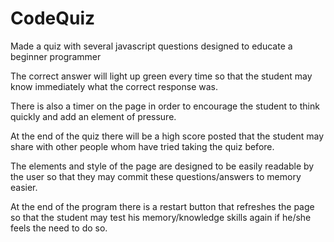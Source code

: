 # CodeQuiz

Made a quiz with several javascript questions designed to educate a beginner programmer

The correct answer will light up green every time so that the student may know immediately what the correct response was.

There is also a timer on the page in order to encourage the student to think quickly and add an element of pressure.

At the end of the quiz there will be a high score posted that the student may share with other people whom have tried taking the quiz before.

The elements and style of the page are designed to be easily readable by the user so that they may commit these questions/answers to memory easier.

At the end of the program there is a restart button that refreshes the page so that the student may test his memory/knowledge skills again if he/she feels the need to do so.



